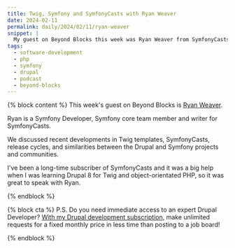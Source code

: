 ```yaml
---
title: Twig, Symfony and SymfonyCasts with Ryan Weaver
date: 2024-02-11
permalink: daily/2024/02/11/ryan-weaver
snippet: |
  My guest on Beyond Blocks this week was Ryan Weaver from SymfonyCasts.
tags:
  - software-development
  - php
  - symfony
  - drupal
  - podcast
  - beyond-blocks
---
```


{% block content %}
This week's guest on Beyond Blocks is [Ryan Weaver][episode].

Ryan is a Symfony Developer, Symfony core team member and writer for SymfonyCasts.

We discussed recent developments in Twig templates, SymfonyCasts, release cycles, and similarities between the Drupal and Symfony projects and communities.

I've been a long-time subscriber of SymfonyCasts and it was a big help when I was learning Drupal 8 for Twig and object-orientated PHP, so it was great to speak with Ryan.

[episode]: {{site.url}}/podcast/10-ryan-weaver-symfonycasts
{% endblock %}

{% block cta %}
P.S. Do you need immediate access to an expert Drupal Developer? [With my Drupal development subscription][subscription], make unlimited requests for a fixed monthly price in less time than posting to a job board!

[subscription]: {{site.url}}/subscription
{% endblock %}
